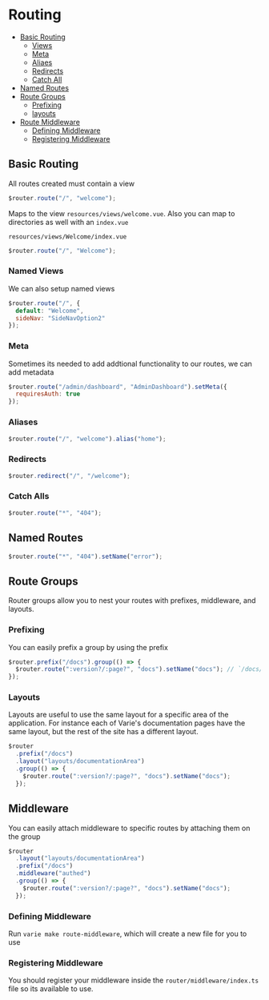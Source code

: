 # Routing

- [Basic Routing](#basic-routing)
  - [Views](#views)
  - [Meta](#meta)
  - [Aliaes](#aliases)
  - [Redirects](#redirects)
  - [Catch All](#catch-alls)
- [Named Routes](#named-routes)
- [Route Groups](#route-groups)
  - [Prefixing](#prefixing)
  - [layouts](#layouts)
- [Route Middleware](#middleware)
  - [Defining Middleware](#defining-middleware)
  - [Registering Middleware](#registering-middleware)

<a name="basic-routing"></a>

## Basic Routing

All routes created must contain a view

```js
$router.route("/", "welcome");
```

Maps to the view `resources/views/welcome.vue`. Also you can map to directories as well with an `index.vue`

`resources/views/Welcome/index.vue`

```js
$router.route("/", "Welcome");
```

<a name="views"></a>

### Named Views

We can also setup named views

```js
$router.route("/", {
  default: "Welcome",
  sideNav: "SideNavOption2"
});
```

<a name="meta"></a>

### Meta

Sometimes its needed to add addtional functionality to our routes, we can add metadata

```js
$router.route("/admin/dashboard", "AdminDashboard").setMeta({
  requiresAuth: true
});
```

<a name="aliases"></a>

### Aliases

```js
$router.route("/", "welcome").alias("home");
```

<a name="redirects"></a>

### Redirects

```js
$router.redirect("/", "/welcome");
```

<a name="catch-alls"></a>

### Catch Alls

```js
$router.route("*", "404");
```

<a name="named-routes"></a>

## Named Routes

```js
$router.route("*", "404").setName("error");
```

<a name="route-groups"></a>

## Route Groups

Router groups allow you to nest your routes with prefixes, middleware, and layouts.

<a name="prefixing"></a>

### Prefixing

You can easily prefix a group by using the prefix

```js
$router.prefix("/docs").group(() => {
  $router.route(":version?/:page?", "docs").setName("docs"); // `/docs/master/routing`
});
```

<a name="layouts"></a>

### Layouts

Layouts are useful to use the same layout for a specific area of the application. For instance each of Varie's documentation pages have the same layout, but the rest of the site has a different layout.

```js
$router
  .prefix("/docs")
  .layout("layouts/documentationArea")
  .group(() => {
    $router.route(":version?/:page?", "docs").setName("docs");
  });
```

<a name="middleware"></a>

## Middleware

You can easily attach middleware to specific routes by attaching them on the group

```js
$router
  .layout("layouts/documentationArea")
  .prefix("/docs")
  .middleware("authed")
  .group(() => {
    $router.route(":version?/:page?", "docs").setName("docs");
  });
```

<a name="defining-middleware"></a>

### Defining Middleware

Run `varie make route-middleware`, which will create a new file for you to use

<a name="registering-middleware"></a>

### Registering Middleware

You should register your middleware inside the `router/middleware/index.ts` file so its available to use.
